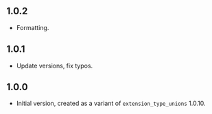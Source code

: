 ## 1.0.2

- Formatting.

## 1.0.1

- Update versions, fix typos.

## 1.0.0

- Initial version, created as a variant of `extension_type_unions` 1.0.10.
